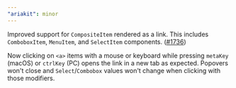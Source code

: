 ```yaml
---
"ariakit": minor
---
```


Improved support for `CompositeItem` rendered as a link. This includes `ComboboxItem`, `MenuItem`, and `SelectItem` components. ([#1736](https://github.com/ariakit/ariakit/pull/1736))

Now clicking on `<a>` items with a mouse or keyboard while pressing `metaKey` (macOS) or `ctrlKey` (PC) opens the link in a new tab as expected. Popovers won't close and `Select`/`Combobox` values won't change when clicking with those modifiers.
